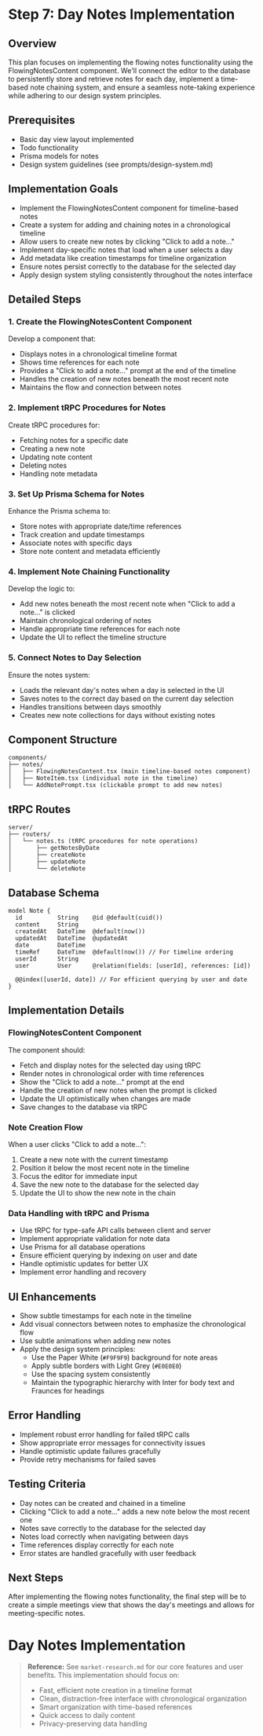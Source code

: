 # Step 7: Day Notes Implementation

## Overview

This plan focuses on implementing the flowing notes functionality using the FlowingNotesContent component. We'll connect the editor to the database to persistently store and retrieve notes for each day, implement a time-based note chaining system, and ensure a seamless note-taking experience while adhering to our design system principles.

## Prerequisites

- Basic day view layout implemented
- Todo functionality
- Prisma models for notes
- Design system guidelines (see prompts/design-system.md)

## Implementation Goals

- Implement the FlowingNotesContent component for timeline-based notes
- Create a system for adding and chaining notes in a chronological timeline
- Allow users to create new notes by clicking "Click to add a note..."
- Implement day-specific notes that load when a user selects a day
- Add metadata like creation timestamps for timeline organization
- Ensure notes persist correctly to the database for the selected day
- Apply design system styling consistently throughout the notes interface

## Detailed Steps

### 1. Create the FlowingNotesContent Component

Develop a component that:

- Displays notes in a chronological timeline format
- Shows time references for each note
- Provides a "Click to add a note..." prompt at the end of the timeline
- Handles the creation of new notes beneath the most recent note
- Maintains the flow and connection between notes

### 2. Implement tRPC Procedures for Notes

Create tRPC procedures for:

- Fetching notes for a specific date
- Creating a new note
- Updating note content
- Deleting notes
- Handling note metadata

### 3. Set Up Prisma Schema for Notes

Enhance the Prisma schema to:

- Store notes with appropriate date/time references
- Track creation and update timestamps
- Associate notes with specific days
- Store note content and metadata efficiently

### 4. Implement Note Chaining Functionality

Develop the logic to:

- Add new notes beneath the most recent note when "Click to add a note..." is clicked
- Maintain chronological ordering of notes
- Handle appropriate time references for each note
- Update the UI to reflect the timeline structure

### 5. Connect Notes to Day Selection

Ensure the notes system:

- Loads the relevant day's notes when a day is selected in the UI
- Saves notes to the correct day based on the current day selection
- Handles transitions between days smoothly
- Creates new note collections for days without existing notes

## Component Structure

```
components/
├── notes/
│   ├── FlowingNotesContent.tsx (main timeline-based notes component)
│   ├── NoteItem.tsx (individual note in the timeline)
│   └── AddNotePrompt.tsx (clickable prompt to add new notes)
```

## tRPC Routes

```
server/
├── routers/
│   └── notes.ts (tRPC procedures for note operations)
│       ├── getNotesByDate
│       ├── createNote
│       ├── updateNote
│       └── deleteNote
```

## Database Schema

```prisma
model Note {
  id          String    @id @default(cuid())
  content     String
  createdAt   DateTime  @default(now())
  updatedAt   DateTime  @updatedAt
  date        DateTime
  timeRef     DateTime  @default(now()) // For timeline ordering
  userId      String
  user        User      @relation(fields: [userId], references: [id])

  @@index([userId, date]) // For efficient querying by user and date
}
```

## Implementation Details

### FlowingNotesContent Component

The component should:

- Fetch and display notes for the selected day using tRPC
- Render notes in chronological order with time references
- Show the "Click to add a note..." prompt at the end
- Handle the creation of new notes when the prompt is clicked
- Update the UI optimistically when changes are made
- Save changes to the database via tRPC

### Note Creation Flow

When a user clicks "Click to add a note...":

1. Create a new note with the current timestamp
2. Position it below the most recent note in the timeline
3. Focus the editor for immediate input
4. Save the new note to the database for the selected day
5. Update the UI to show the new note in the chain

### Data Handling with tRPC and Prisma

- Use tRPC for type-safe API calls between client and server
- Implement appropriate validation for note data
- Use Prisma for all database operations
- Ensure efficient querying by indexing on user and date
- Handle optimistic updates for better UX
- Implement error handling and recovery

## UI Enhancements

- Show subtle timestamps for each note in the timeline
- Add visual connectors between notes to emphasize the chronological flow
- Use subtle animations when adding new notes
- Apply the design system principles:
  - Use the Paper White (`#F9F9F9`) background for note areas
  - Apply subtle borders with Light Grey (`#E0E0E0`)
  - Use the spacing system consistently
  - Maintain the typographic hierarchy with Inter for body text and Fraunces for headings

## Error Handling

- Implement robust error handling for failed tRPC calls
- Show appropriate error messages for connectivity issues
- Handle optimistic update failures gracefully
- Provide retry mechanisms for failed saves

## Testing Criteria

- Day notes can be created and chained in a timeline
- Clicking "Click to add a note..." adds a new note below the most recent one
- Notes save correctly to the database for the selected day
- Notes load correctly when navigating between days
- Time references display correctly for each note
- Error states are handled gracefully with user feedback

## Next Steps

After implementing the flowing notes functionality, the final step will be to create a simple meetings view that shows the day's meetings and allows for meeting-specific notes.

# Day Notes Implementation

> **Reference:** See `market-research.md` for our core features and user benefits. This implementation should focus on:
>
> - Fast, efficient note creation in a timeline format
> - Clean, distraction-free interface with chronological organization
> - Smart organization with time-based references
> - Quick access to daily content
> - Privacy-preserving data handling
